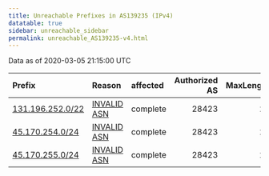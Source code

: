 ```yaml
---
title: Unreachable Prefixes in AS139235 (IPv4)
datatable: true
sidebar: unreachable_sidebar
permalink: unreachable_AS139235-v4.html
---
```


Data as of 2020-03-05 21:15:00 UTC


<div class="datatable-begin"></div>

| Prefix                                                     | Reason                                                                                                   | affected   |   Authorized AS |   MaxLength | Anchor                                         |   unreachable /24s |
|:-----------------------------------------------------------|:---------------------------------------------------------------------------------------------------------|:-----------|----------------:|------------:|:-----------------------------------------------|-------------------:|
| [131.196.252.0/22](https://stat.ripe.net/131.196.252.0/22) | [INVALID ASN](https://rpki-validator.ripe.net/announcement-preview?asn=AS139235&prefix=131.196.252.0/22) | complete   |           28423 |          22 | [LACNIC](unreachable_LACNIC_RPKI_Root-v4.html) |                  4 |
| [45.170.254.0/24](https://stat.ripe.net/45.170.254.0/24)   | [INVALID ASN](https://rpki-validator.ripe.net/announcement-preview?asn=AS139235&prefix=45.170.254.0/24)  | complete   |           28423 |          24 | [LACNIC](unreachable_LACNIC_RPKI_Root-v4.html) |                  1 |
| [45.170.255.0/24](https://stat.ripe.net/45.170.255.0/24)   | [INVALID ASN](https://rpki-validator.ripe.net/announcement-preview?asn=AS139235&prefix=45.170.255.0/24)  | complete   |           28423 |          24 | [LACNIC](unreachable_LACNIC_RPKI_Root-v4.html) |                  1 |

<div class="datatable-end"></div>